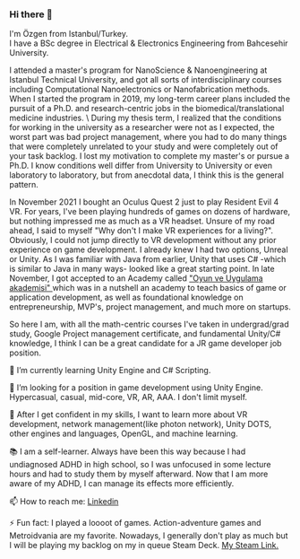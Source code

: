 ### Hi there 👋
I'm Özgen from Istanbul/Turkey. \
I have a BSc degree in Electrical & Electronics Engineering from Bahcesehir University. 

I attended a master's program for NanoScience & Nanoengineering at Istanbul Technical University, and got all sorts of interdisciplinary courses including Computational Nanoelectronics or Nanofabrication methods.  When I started the program in 2019, my long-term career plans included the pursuit of a Ph.D. and research-centric jobs in the biomedical/translational medicine industries. \ 
During my thesis term, I realized that the conditions for working in the university as a researcher were not as I expected, the worst part was bad project management, where you had to do many things that were completely unrelated to your study and were completely out of your task backlog. I lost my motivation to complete my master's or pursue a Ph.D. I know conditions well differ from University to University or even laboratory to laboratory, but from anecdotal data, I think this is the general pattern.

In November 2021 I bought an Oculus Quest 2 just to play Resident Evil 4 VR. For years, I've been playing hundreds of games on dozens of hardware, but nothing impressed me as much as a VR headset. Unsure of my road ahead, I said to myself "Why don't I make VR experiences for a living?". Obviously, I could not jump directly to VR development without any prior experience on game development. I already knew I had two options, Unreal or Unity. As I was familiar with Java from earlier, Unity that uses C# -which is similar to Java in many ways- looked like a great starting point. In late November, I got accepted to an Academy called ["Oyun ve Uygulama akademisi" ](https://oyunveuygulamaakademisi.com/) which was in a nutshell an academy to teach basics of game or application development, as well as foundational knowledge on entrepreneurship, MVP's, project management, and much more on startups.

So here I am, with all the math-centric courses I've taken in undergrad/grad study, Google Project management certificate, and fundamental Unity/C# knowledge, I think I can be a great candidate for a JR game developer job position. 

🌱 I’m currently learning Unity Engine and C# Scripting. 

👯 I’m looking for a position in game development using Unity Engine. Hypercasual, casual, mid-core, VR, AR, AAA. I don't limit myself.

📜 After I get confident in my skills, I want to learn more about VR development, network management(like photon network), Unity DOTS, other engines and languages, OpenGL, and machine learning.

📚 I am a self-learner. Always have been this way because I had undiagnosed ADHD in high school, so I was unfocused in some lecture hours and had to study them by myself afterward. Now that I am more aware of my ADHD, I can manage its effects more efficiently.

📫 How to reach me: [Linkedin](https://www.linkedin.com/in/%C3%B6zgen-k-b9652299/)

⚡ Fun fact: I played a loooot of games. Action-adventure games and Metroidvania are my favorite. Nowadays, I generally don't play as much but I will be playing my backlog on my in queue Steam Deck. [My Steam Link.](https://steamcommunity.com/id/RootPith/)
